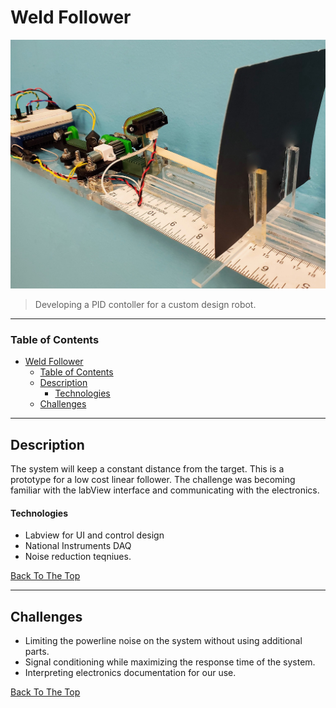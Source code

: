 # Weld Follower

![Weld Follower Banner](./image.jpg)

> Developing a PID contoller for a custom design robot. 


---

### Table of Contents


- [Weld Follower](#weld-follower)
    - [Table of Contents](#table-of-contents)
  - [Description](#description)
      - [Technologies](#technologies)
  - [Challenges](#challenges)

---

## Description

The system will keep a constant distance from the target. This is a prototype for a low cost linear follower. The challenge was becoming familiar with the labView interface and communicating with the electronics. 

#### Technologies

- Labview for UI and control design 
- National Instruments DAQ
- Noise reduction teqniues. 

[Back To The Top](#read-me-template)

---

## Challenges 
- Limiting the powerline noise on the system without using additional parts. 
- Signal conditioning while maximizing the response time of the system. 
- Interpreting electronics documentation for our use.  



[Back To The Top](#read-me-template)
